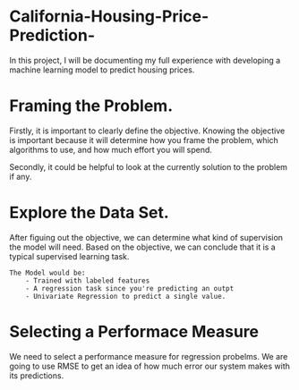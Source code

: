 # California-Housing-Price-Prediction-
In this project, I will be documenting my full experience with developing a machine learning model to predict housing prices.  

# Framing the Problem. 
Firstly, it is important to clearly define the objective. Knowing the objective is important because it will determine how you frame the problem, which algorithms to use, and how much effort you will spend. 

Secondly, it could be helpful to look at the currently solution to the problem if any.  

# Explore the Data Set. 

After figuing out the objective, we can determine what kind of supervision the model will need. 
    Based on the objective, we can conclude that it is a typical supervised learning task. 
    
    The Model would be: 
        - Trained with labeled features 
        - A regression task since you're predicting an outpt 
        - Univariate Regression to predict a single value. 

# Selecting a Performace Measure 

We need to select a performance measure for regression probelms. We are going to use RMSE to get an idea of how much error our system makes with its predictions. 

